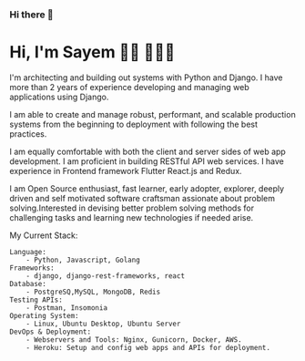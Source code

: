 ### Hi there 👋

# Hi, I'm Sayem 👋🏾 👩🏾‍💻

<!-- <img src="https://github.com/abu-sayem/abu-sayem/blob/main/gh-header.png" alt="banner that says Abu Sayem - software engineer, technology enthugiast"> -->
I'm  architecting and building out systems with Python and Django. I have more than 2 years of experience developing and managing web applications using Django.

I am able to create and manage robust, performant, and scalable production systems from the beginning to deployment with following the best practices.

I am equally comfortable with both the client and server sides of web app development. I am proficient in building RESTful API web services. I have experience in Frontend framework Flutter React.js and Redux. 

I am Open Source enthusiast, fast learner, early adopter, explorer, deeply driven and self motivated software craftsman assionate about problem solving.Interested in devising better problem solving methods for challenging tasks and learning new technologies if needed arise.


<!-- ## Find me around the web 🌎:
- Sharing updates on <a href="https://www.linkedin.com/in/abusaayem/">LinkedIn</a> 💼
- <a href="https://stackoverflow.com/users/12792869/abu-sayem"> Stackoverflow profile</a> 🏓
- <a href="https://twitter.com/__sayem"> Twitter profile</a> 🏓 -->


<!-- ## Notes 🌎: -->
<!-- [SOLID Design Principle's in Python](https://www.notion.so/neonwave/SOLID-Design-Principle-s-in-Python-40ed046a9c8148159921fb1cbb4d5eee)

[System design Fundamentals](https://www.notion.so/neonwave/System-design-Fundamentals-f32057fb39ef47e5996adbd86519f838) -->

My Current Stack:
```
Language:
    - Python, Javascript, Golang
Frameworks: 
    - django, django-rest-frameworks, react
Database: 
    - PostgreSQ,MySQL, MongoDB, Redis
Testing APIs: 
    - Postman, Insomonia
Operating System:
    - Linux, Ubuntu Desktop, Ubuntu Server
DevOps & Deployment:
    - Webservers and Tools: Nginx, Gunicorn, Docker, AWS.
    - Heroku: Setup and config web apps and APIs for deployment.
     
```
